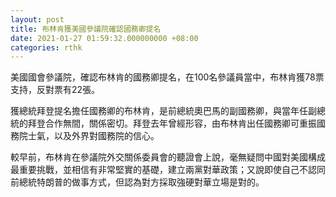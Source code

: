 ```yaml
---
layout: post
title: 布林肯獲美國參議院確認國務卿提名
date: 2021-01-27 01:59:32.000000000 +08:00
categories: rthk
---
```


美國國會參議院，確認布林肯的國務卿提名，在100名參議員當中，布林肯獲78票支持，反對票有22張。

獲總統拜登提名擔任國務卿的布林肯，是前總統奧巴馬的副國務卿，與當年任副總統的拜登合作無間，關係密切。拜登去年曾經形容，由布林肯出任國務卿可重振國務院士氣，以及外界對國務院的信心。

較早前，布林肯在參議院外交關係委員會的聽證會上說，毫無疑問中國對美國構成最重要挑戰，並相信有非常堅實的基礎，建立兩黨對華政策；又說即使自己不認同前總統特朗普的做事方式，但認為對方採取強硬對華立場是對的。
